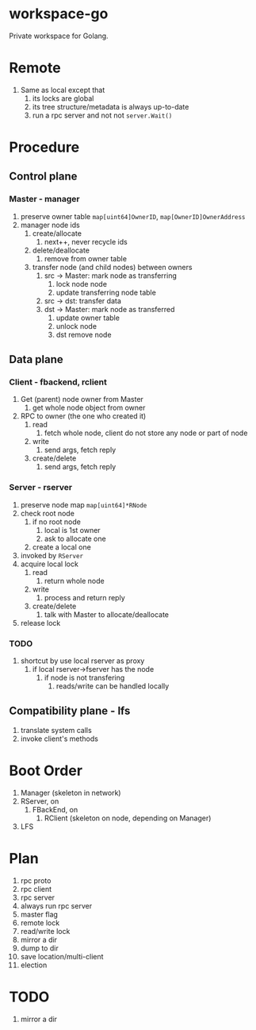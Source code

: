 # workspace-go
Private workspace for Golang.

# Remote
1. Same as local except that
    1. its locks are global
    1. its tree structure/metadata is always up-to-date
    1. run a rpc server and not not `server.Wait()`

# Procedure
## Control plane
### Master - manager
1. preserve owner table `map[uint64]OwnerID`, `map[OwnerID]OwnerAddress`
1. manager node ids
    1. create/allocate
        1. next++, never recycle ids
    1. delete/deallocate
        1. remove from owner table
    1. transfer node (and child nodes) between owners
        1. src -> Master: mark node as transferring
            1. lock node node
            1. update transferring node table
        1. src -> dst: transfer data
        1. dst -> Master: mark node as transferred
            1. update owner table
            1. unlock node
            1. dst remove node

## Data plane
### Client - fbackend, rclient
1. Get (parent) node owner from Master
    1. get whole node object from owner
1. RPC to owner (the one who created it)
    1. read
        1. fetch whole node, client do not store any node or part of node
    1. write
        1. send args, fetch reply
    1. create/delete
        1. send args, fetch reply

### Server - rserver
1. preserve node map `map[uint64]*RNode`
1. check root node
    1. if no root node
        1. local is 1st owner
        1. ask to allocate one
    1. create a local one
1. invoked by `RServer`
1. acquire local lock
    1. read
        1. return whole node
    1. write
        1. process and return reply
    1. create/delete
        1. talk with Master to allocate/deallocate
1. release lock

### TODO
1. shortcut by use local rserver as proxy
    1. if local rserver->fserver has the node
        1. if node is not transfering
            1. reads/write can be handled locally

## Compatibility plane - lfs
1. translate system calls
1. invoke client's methods

# Boot Order
1. Manager (skeleton in network)
1. RServer, on 
    1. FBackEnd, on
        1. RClient (skeleton on node, depending on Manager)
1. LFS

# Plan
1. rpc proto
1. rpc client
1. rpc server
1. always run rpc server
1. master flag
1. remote lock
1. read/write lock
1. mirror a dir
1. dump to dir
1. save location/multi-client
1. election

# TODO
1. mirror a dir
